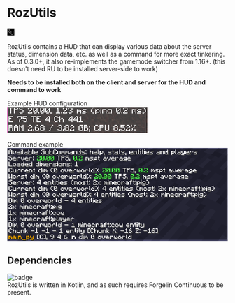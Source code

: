 # RozUtils

![very high-quality logo](src/main/resources/assets/rozutils/textures/logo.png)

RozUtils contains a HUD that can display various data about the server status, dimension data, etc. as well as a command for more exact tinkering.  
As of 0.3.0+, it also re-implements the gamemode switcher from 1.16+. (this doesn't need RU to be installed server-side to work)  

**Needs to be installed both on the client and server for the HUD and command to work**  

Example HUD configuration  
![example screenshot](assets/example-screenshot.png)  

Command example  
![command example](assets/command-example.png)

## Dependencies

![badge](https://img.shields.io/badge/required-Forgelin--Continuous-gray?style=flat-square&labelColor=red&link=https://www.curseforge.com/minecraft/mc-mods/forgelin-continuous)  
RozUtils is written in Kotlin, and as such requires Forgelin Continuous to be present.
